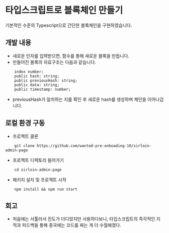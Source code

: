 
# 타입스크립트로 블록체인 만들기

기본적인 수준의 Typescript으로 간단한 블록체인을 구현하였습니다.
## 개발 내용

- 새로운 인자를 입력받으면, 함수를 통해 새로운 블록을 만듭니다.
- 만들어진 블록의 자료구조는 다음과 같습니다.
```
    index number;
    public hash: string;
    public previousHash: string;
    public data: string;
    public timestamp: number;
```
- previousHash가 일치하는 지를 확인 후 새로운 hash를 생성하며 체인을 이어나갑니다.
## 로컬 환경 구동

- 프로젝트 클론
```
    git clone https://github.com/wanted-pre-onboading-10/sirloin-admin-page
```
- 프로젝트 디렉토리 들어가기
```
    cd sirloin-admin-page
```
- 패키지 설치 및 프로젝트 시작

```
    npm install && npm run start
```
## 회고
- 처음에는 서툴러서 진도가 더디었지만 사용하다보니, 타입스크립트의 즉각적인 지적과 피드백을 통해 종국에는 코드를 짜는 게 더 수월해졌다.   
